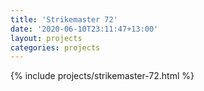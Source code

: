 ```yaml
---
title: 'Strikemaster 72'
date: '2020-06-10T23:11:47+13:00'
layout: projects
categories: projects
---
```


{% include projects/strikemaster-72.html %}
